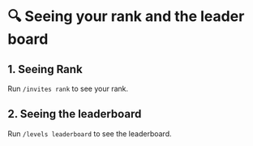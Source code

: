 # 🔍 Seeing your rank and the leader board

## 1. Seeing Rank

Run `/invites rank` to see your rank.

## 2. Seeing the leaderboard

Run `/levels leaderboard` to see the leaderboard.
